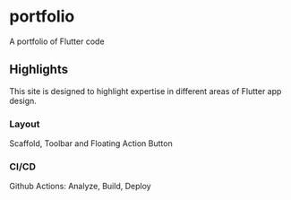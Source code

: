 # portfolio

A portfolio of Flutter code

## Highlights

This site is designed to highlight expertise in different areas of Flutter app design.

### Layout

Scaffold, Toolbar and Floating Action Button

### CI/CD

Github Actions: Analyze, Build, Deploy
